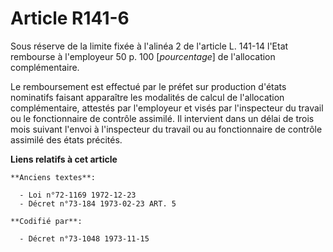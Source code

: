 # Article R141-6

Sous réserve de la limite fixée à l'alinéa 2 de l'article L. 141-14 l'Etat rembourse à l'employeur 50 p. 100 [*pourcentage*]
de l'allocation complémentaire.

Le remboursement est effectué par le préfet sur production d'états nominatifs faisant apparaître les modalités de calcul de
l'allocation complémentaire, attestés par l'employeur et visés par l'inspecteur du travail ou le fonctionnaire de contrôle
assimilé. Il intervient dans un délai de trois mois suivant l'envoi à l'inspecteur du travail ou au fonctionnaire de contrôle
assimilé des états précités.

**Liens relatifs à cet article**

	**Anciens textes**:

	  - Loi n°72-1169 1972-12-23
	  - Décret n°73-184 1973-02-23 ART. 5

	**Codifié par**:

	  - Décret n°73-1048 1973-11-15
